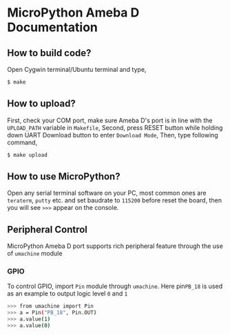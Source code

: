 # MicroPython Ameba D Documentation

## How to build code?
Open Cygwin terminal/Ubuntu terminal and type,

```bash
$ make
```

## How to upload?

First, check your COM port, make sure Ameba D's port is in line with the ```UPLOAD_PATH``` variable in ```Makefile```, 
Second, press RESET button while holding down UART Download button to enter ```Download Mode```,
Then, type following command,

```bash
$ make upload
```

## How to use MicroPython?
Open any serial terminal software on your PC, most common ones are ```teraterm```, ```putty``` etc. and set baudrate to ```115200``` before reset the board, then you will see ```>>>``` appear on the console.


## Peripheral Control
MicroPython Ameba D port supports rich peripheral feature through the use of ```umachine``` module

### GPIO
To control GPIO, import ```Pin``` module through ```umachine```. Here pin```PB_18``` is used as an example to output logic level ```0``` and ```1```

```bash
>>> from umachine import Pin
>>> a = Pin("PB_18", Pin.OUT)
>>> a.value(1)
>>> a.value(0)
```
